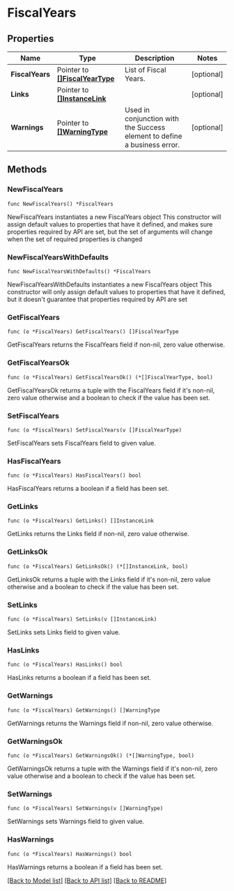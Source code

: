 # FiscalYears

## Properties

Name | Type | Description | Notes
------------ | ------------- | ------------- | -------------
**FiscalYears** | Pointer to [**[]FiscalYearType**](FiscalYearType.md) | List of Fiscal Years. | [optional] 
**Links** | Pointer to [**[]InstanceLink**](InstanceLink.md) |  | [optional] 
**Warnings** | Pointer to [**[]WarningType**](WarningType.md) | Used in conjunction with the Success element to define a business error. | [optional] 

## Methods

### NewFiscalYears

`func NewFiscalYears() *FiscalYears`

NewFiscalYears instantiates a new FiscalYears object
This constructor will assign default values to properties that have it defined,
and makes sure properties required by API are set, but the set of arguments
will change when the set of required properties is changed

### NewFiscalYearsWithDefaults

`func NewFiscalYearsWithDefaults() *FiscalYears`

NewFiscalYearsWithDefaults instantiates a new FiscalYears object
This constructor will only assign default values to properties that have it defined,
but it doesn't guarantee that properties required by API are set

### GetFiscalYears

`func (o *FiscalYears) GetFiscalYears() []FiscalYearType`

GetFiscalYears returns the FiscalYears field if non-nil, zero value otherwise.

### GetFiscalYearsOk

`func (o *FiscalYears) GetFiscalYearsOk() (*[]FiscalYearType, bool)`

GetFiscalYearsOk returns a tuple with the FiscalYears field if it's non-nil, zero value otherwise
and a boolean to check if the value has been set.

### SetFiscalYears

`func (o *FiscalYears) SetFiscalYears(v []FiscalYearType)`

SetFiscalYears sets FiscalYears field to given value.

### HasFiscalYears

`func (o *FiscalYears) HasFiscalYears() bool`

HasFiscalYears returns a boolean if a field has been set.

### GetLinks

`func (o *FiscalYears) GetLinks() []InstanceLink`

GetLinks returns the Links field if non-nil, zero value otherwise.

### GetLinksOk

`func (o *FiscalYears) GetLinksOk() (*[]InstanceLink, bool)`

GetLinksOk returns a tuple with the Links field if it's non-nil, zero value otherwise
and a boolean to check if the value has been set.

### SetLinks

`func (o *FiscalYears) SetLinks(v []InstanceLink)`

SetLinks sets Links field to given value.

### HasLinks

`func (o *FiscalYears) HasLinks() bool`

HasLinks returns a boolean if a field has been set.

### GetWarnings

`func (o *FiscalYears) GetWarnings() []WarningType`

GetWarnings returns the Warnings field if non-nil, zero value otherwise.

### GetWarningsOk

`func (o *FiscalYears) GetWarningsOk() (*[]WarningType, bool)`

GetWarningsOk returns a tuple with the Warnings field if it's non-nil, zero value otherwise
and a boolean to check if the value has been set.

### SetWarnings

`func (o *FiscalYears) SetWarnings(v []WarningType)`

SetWarnings sets Warnings field to given value.

### HasWarnings

`func (o *FiscalYears) HasWarnings() bool`

HasWarnings returns a boolean if a field has been set.


[[Back to Model list]](../README.md#documentation-for-models) [[Back to API list]](../README.md#documentation-for-api-endpoints) [[Back to README]](../README.md)


